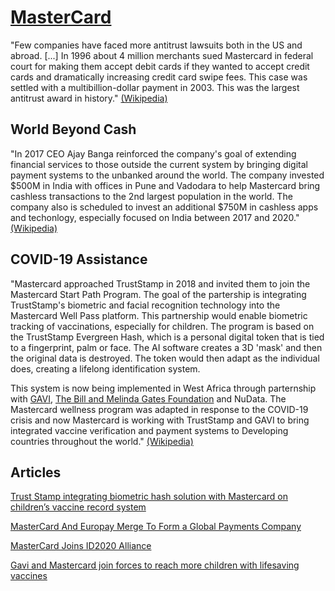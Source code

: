 <div class="menu-data" data-parent="#pages/blog/cv19/artificial"/>

# [MasterCard](https://en.wikipedia.org/wiki/MasterCard)



"Few companies have faced more antitrust lawsuits both in the US and abroad.
[...]
In 1996 about 4 million merchants sued Mastercard in federal court for making 
them accept debit cards if they wanted to accept credit cards and dramatically 
increasing credit card swipe fees. This case was settled with a 
multibillion-dollar payment in 2003. This was the largest antitrust award in 
history."
[(Wikipedia)](https://en.wikipedia.org/wiki/MasterCard)

## World Beyond Cash

"In 2017 CEO Ajay Banga reinforced the company's goal of extending financial 
services to those outside the current system by bringing digital payment 
systems to the unbanked around the world. The company invested $500M in India 
with offices in Pune and Vadodara to help Mastercard bring cashless 
transactions to the 2nd largest population in the world. The company also is 
scheduled to invest an additional $750M in cashless apps and techonlogy, 
especially focused on India between 2017 and 2020."
[(Wikipedia)](https://en.wikipedia.org/wiki/MasterCard)

## COVID-19 Assistance

"Mastercard approached TrustStamp in 2018 and invited them to join the 
Mastercard Start Path Program. The goal of the partership is integrating 
TrustStamp's biometric and facial recognition technology into the Mastercard 
Well Pass platform. This partnership would enable biometric tracking of 
vaccinations, especially for children. The program is based on the TrustStamp 
Evergreen Hash, which is a personal digital token that is tied to a 
fingerprint, palm or face. The AI software creates a 3D 'mask' and then the 
original data is destroyed. The token would then adapt as the individual 
does, creating a lifelong identification system.

This system is now being implemented in West Africa through parternship 
with [GAVI](#pages/blog/cv19/gavi), 
[The Bill and Melinda Gates Foundation](#pages/blog/cv19/bilmel)
and NuData. The Mastercard 
wellness program was adapted in response to the COVID-19 crisis and now 
Mastercard is working with TrustStamp and GAVI to bring integrated vaccine 
verification and payment systems to Developing countries throughout the world."
[(Wikipedia)](https://en.wikipedia.org/wiki/MasterCard)


## Articles

[Trust Stamp integrating biometric hash solution with Mastercard on children’s vaccine record system](https://www.biometricupdate.com/202007/trust-stamp-integrating-biometric-hash-solution-with-mastercard-on-childrens-vaccine-record-system)

[MasterCard And Europay Merge To Form a Global Payments Company](https://www.banktech.com/payments/mastercard-and-europay-merge-to-form-a-global-payments-company/d/d-id/1288945.html)

[MasterCard Joins ID2020 Alliance](https://mastercardcontentexchange.com/newsroom/press-releases/2020/may/mastercard-joins-id2020-alliance/)

[Gavi and Mastercard join forces to reach more children with lifesaving vaccines](https://www.gavi.org/news/media-room/gavi-and-mastercard-join-forces-reach-more-children-lifesaving-vaccines)
